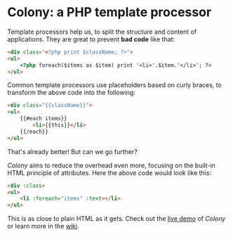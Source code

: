 # Colony: a PHP template processor

Template processors help us, to split the structure and content of applications.
They are great to prevent **bad code** like that:

```html
<div class="<?php print $className; ?>">
<ul>
	<?php foreach($items as $item) print '<li>'.$item.'</li>'; ?>
</ul>
```

Common template processors use placeholders based on curly braces, to transform the above code into the following:

```html
<div class="{{className}}">
<ul>
	{{#each items}}
		<li>{{this}}</li>
	{{/each}}
</ul>
```

That's already better!
But can we go further?

*Colony* aims to reduce the overhead even more, focusing on the built-in HTML principle of attributes.
Here the above code would look like this:

```html
<div :class>
<ul>
	<li :foreach="items" :text></li>
</ul>
```

This is as close to plain HTML as it gets.
Check out the [live demo](https://lab.luniverse.de/colony/demo/) of *Colony* or learn more in the [wiki](https://github.com/ljans/colony/wiki).
